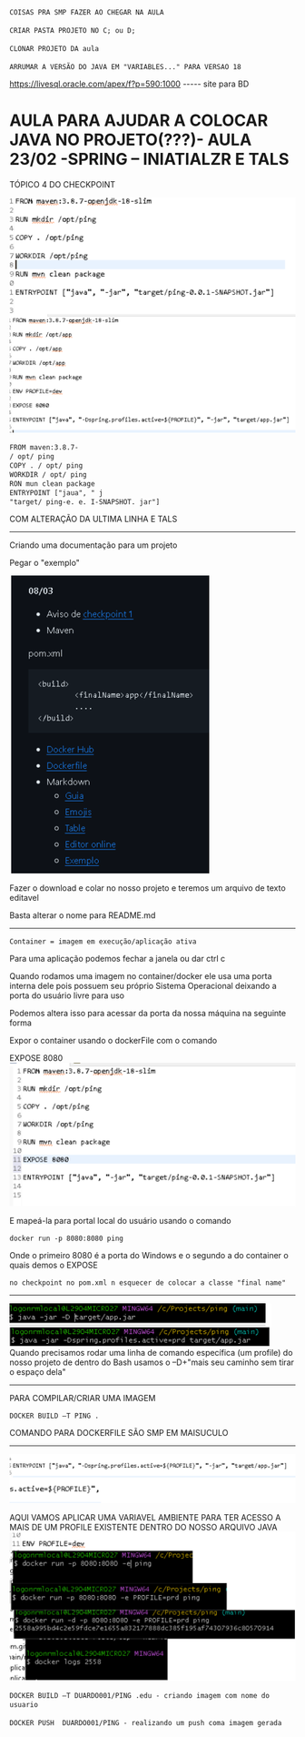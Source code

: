 
```
COISAS PRA SMP FAZER AO CHEGAR NA AULA 

CRIAR PASTA PROJETO NO C; ou D; 

CLONAR PROJETO DA aula 

ARRUMAR A VERSÃO DO JAVA EM "VARIABLES..." PARA VERSAO 18 
```
 

https://livesql.oracle.com/apex/f?p=590:1000 ----- site para BD  

 

# AULA PARA AJUDAR A COLOCAR JAVA NO PROJETO(???)- AULA 23/02 -SPRING – INIATIALZR E TALS 

 

TÓPICO 4 DO CHECKPOINT  

 ![alt text](image.png)
```
FROM maven:3.8.7- 
/ opt/ ping 
COPY . / opt/ ping 
WORKDIR / opt/ ping 
RON mun clean package 
ENTRYPOINT ["jaua", " j 
"target/ ping-e. e. I-SNAPSHOT. jar"] 
```
 

COM ALTERAÇÃO DA ULTIMA LINHA E TALS 

------------------- 

Criando uma documentação para um projeto 

Pegar o "exemplo"  

![alt text](image-1.png)

Fazer o download e colar no nosso projeto e teremos um arquivo de texto editavel  

Basta alterar o nome para README.md 

------------- 
```
Container = imagem em execução/aplicação ativa 
```
Para uma aplicação podemos fechar a janela ou dar ctrl c 

 

Quando rodamos uma imagem no container/docker ele usa uma porta interna dele pois possuem seu próprio Sistema Operacional deixando a porta do usuário livre para uso  

 

Podemos altera isso para acessar da porta da nossa máquina na seguinte forma  

Expor o container usando o dockerFile com o comando 

EXPOSE 8080 
![alt text](image-2.png)

E mapeá-la para portal local do usuário usando o comando  

```
docker run -p 8080:8080 ping 
```
 

Onde o primeiro 8080 é a porta do Windows e o segundo a do container o quais demos o EXPOSE 

 
```
no checkpoint no pom.xml n esquecer de colocar a classe "final name" 
```
---------------------- 
![alt text](image-3.png)
Quando precisamos rodar uma linha de comando específica (um profile) do nosso projeto  de dentro do Bash usamos o –D+"mais seu caminho sem tirar o espaço dela" 

 

-------------  

PARA COMPILAR/CRIAR UMA IMAGEM 
```
DOCKER BUILD –T PING . 
```
COMANDO PARA DOCKERFILE SÃO SMP EM MAISUCULO 

--------------------- 
![alt text](image-4.png)

AQUI VAMOS APLICAR UMA VARIAVEL AMBIENTE PARA TER ACESSO A MAIS DE UM PROFILE EXISTENTE DENTRO DO NOSSO ARQUIVO JAVA 
![alt text](image-5.png)

```
DOCKER BUILD –T DUARDO001/PING .edu - criando imagem com nome do usuario 

DOCKER PUSH  DUARDO001/PING - realizando um push coma imagem gerada 
```